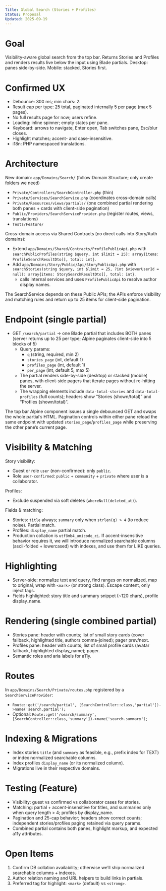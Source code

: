 ```yaml
---
Title: Global Search (Stories + Profiles)
Status: Proposal
Updated: 2025-09-19
---
```


# Goal
Visibility-aware global search from the top bar. Returns Stories and Profiles and renders results live below the input using Blade partials. Desktop: panes side-by-side. Mobile: stacked, Stories first.

# Confirmed UX
- Debounce: 300 ms; min chars: 2.
- Result cap per type: 25 total, paginated internally 5 per page (max 5 pages).
- No full results page for now; users refine.
- Loading: inline spinner; empty states per pane.
- Keyboard: arrows to navigate, Enter open, Tab switches pane, Esc/blur closes.
- Highlight matches; accent- and case-insensitive.
- i18n: PHP namespaced translations.

# Architecture
New domain: `app/Domains/Search/` (follow Domain Structure; only create folders we need)
- `Private/Controllers/SearchController.php` (thin)
- `Private/Services/SearchService.php` (coordinates cross-domain calls)
- `Private/Resources/views/partials/` (one combined partial rendering both panes + cards with client-side pagination)
- `Public/Providers/SearchServiceProvider.php` (register routes, views, translations)
- `Tests/Feature/`

Cross-domain access via Shared Contracts (no direct calls into Story/Auth domains):
- Extend `app/Domains/Shared/Contracts/ProfilePublicApi.php` with `searchPublicProfiles(string $query, int $limit = 25): array{items: ProfileSearchResultDto[], total: int}`.
- Add `app/Domains/Story/Public/Api/StoryPublicApi.php` with `searchStories(string $query, int $limit = 25, ?int $viewerUserId = null): array{items: StorySearchResultDto[], total: int}`.
  - calls internal services and uses `ProfilePublicApi` to resolve author display names.

The SearchService depends on these Public APIs; the APIs enforce visibility and matching rules and return up to 25 items for client-side pagination.

# Endpoint (single partial)
- GET `/search/partial` → one Blade partial that includes BOTH panes (server returns up to 25 per type; Alpine paginates client-side into 5 blocks of 5)
  - Query params:
    - `q` (string, required, min 2)
    - `stories_page` (int, default 1)
    - `profiles_page` (int, default 1)
    - `per_page` (int, default 5, max 5)
  - The partial renders side-by-side (desktop) or stacked (mobile) panes, with client-side pagers that iterate pages without re-hitting the server.
  - The wrapping elements include `data-total-stories` and `data-total-profiles` (full counts); headers show “Stories (shown/total)” and “Profiles (shown/total)”.

The top bar Alpine component issues a single debounced GET and swaps the whole partial’s HTML. Pagination controls within either pane reload the same endpoint with updated `stories_page`/`profiles_page` while preserving the other pane’s current page.

# Visibility & Matching
Story visibility:
- Guest or role `user` (non-confirmed): only `public`.
- Role `user-confirmed`: `public` + `community` + `private` where user is a collaborator.

Profiles:
- Exclude suspended via soft deletes (`whereNull(deleted_at)`).

Fields & matching:
- Stories: `title` always; `summary` only when `strlen(q) > 4` (to reduce noise). Partial match.
- Profiles: `display_name` partial match.
- Production collation is `utf8mb4_unicode_ci`. If accent-insensitive behavior requires it, we will introduce normalized searchable columns (ascii-folded + lowercased) with indexes, and use them for LIKE queries.

# Highlighting
- Server-side: normalize text and query, find ranges on normalized, map to original, wrap with `<mark>` (or strong class). Escape content, only inject tags.
- Fields highlighted: story title and summary snippet (~120 chars), profile display_name.

# Rendering (single combined partial)
- Stories pane: header with counts; list of small story cards (cover fallback, highlighted title, authors comma-joined); pager prev/next.
- Profiles pane: header with counts; list of small profile cards (avatar fallback, highlighted display_name); pager.
- Semantic roles and aria labels for a11y.

# Routes
In `app/Domains/Search/Private/routes.php` registered by a `SearchServiceProvider`:
- `Route::get('/search/partial', [SearchController::class,'partial'])->name('search.partial');`
- Optional: `Route::get('/search/summary', [SearchController::class,'summary'])->name('search.summary');`

# Indexing & Migrations
- Index stories `title` (and `summary` as feasible, e.g., prefix index for TEXT) or index normalized searchable columns.
- Index profiles `display_name` (or its normalized column).
- Migrations live in their respective domains.

# Testing (Feature)
- Visibility: guest vs confirmed vs collaborator cases for stories.
- Matching: partial + accent-insensitive for titles, and summaries only when query length > 4; profiles by display_name.
- Pagination and 25-cap behavior; headers show correct counts; independent stories/profiles paging retained via query params.
- Combined partial contains both panes, highlight markup, and expected a11y attributes.

# Open Items
1) Confirm DB collation availability; otherwise we’ll ship normalized searchable columns + indexes.
2) Author relation naming and URL helpers to build links in partials.
3) Preferred tag for highlight: `<mark>` (default) vs `<strong>`.
